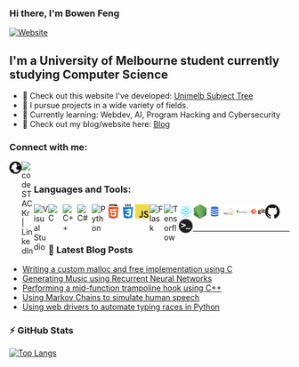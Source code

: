 ### Hi there, I'm Bowen Feng

[![Website](https://img.shields.io/website?label=bowenfeng.tech&style=for-the-badge&url=https%3A%2F%2Fbowenfeng.tech)](https://bowenfeng.tech)

## I'm a University of Melbourne student currently studying Computer Science

- 🔭 Check out this website I've developed: [Unimelb Subject Tree](https://unimelbtree.github.io/)
- 🌱 I pursue projects in a wide variety of fields.
- 👯 Currently learning: Webdev, AI, Program Hacking and Cybersecurity
- 🥅 Check out my blog/website here: [Blog](https://bowenfeng.tech)

### Connect with me:

[<img align="left" alt="https://bowenfeng.tech" width="22px" src="https://raw.githubusercontent.com/iconic/open-iconic/master/svg/globe.svg" />](https://bowenfeng.tech)
[<img align="left" alt="codeSTACKr | LinkedIn" width="22px" src="https://cdn.jsdelivr.net/npm/simple-icons@v3/icons/linkedin.svg" />](https://www.linkedin.com/in/bowen-feng-a52758213/)

<br />

### Languages and Tools:

<img align="left" alt="Visual Studio" width="26px" src="https://1000logos.net/wp-content/uploads/2020/08/Visual-Studio-Logo.png" />
<img align="left" alt="C" width="26px" src="https://upload.wikimedia.org/wikipedia/commons/1/19/C_Logo.png" />
<img align="left" alt="C++" width="26px" src="https://upload.wikimedia.org/wikipedia/commons/thumb/1/18/ISO_C%2B%2B_Logo.svg/1200px-ISO_C%2B%2B_Logo.svg.png" />
<img align="left" alt="C#" width="26px" src="https://seeklogo.com/images/C/c-sharp-c-logo-02F17714BA-seeklogo.com.png" />
<img align="left" alt="Python" width="26px" src="https://upload.wikimedia.org/wikipedia/commons/thumb/c/c3/Python-logo-notext.svg/1200px-Python-logo-notext.svg.png" />
<img align="left" alt="HTML5" width="26px" src="https://raw.githubusercontent.com/github/explore/80688e429a7d4ef2fca1e82350fe8e3517d3494d/topics/html/html.png" />
<img align="left" alt="CSS3" width="26px" src="https://raw.githubusercontent.com/github/explore/80688e429a7d4ef2fca1e82350fe8e3517d3494d/topics/css/css.png" />
<img align="left" alt="JavaScript" width="26px" src="https://raw.githubusercontent.com/github/explore/80688e429a7d4ef2fca1e82350fe8e3517d3494d/topics/javascript/javascript.png" />
<img align="left" alt="Flask" width="26px" src="https://www.seekpng.com/png/detail/875-8753366_flask-framework-logo-svg.png" />
<img align="left" alt="Tensorflow" width="26px" src="https://upload.wikimedia.org/wikipedia/commons/thumb/2/2d/Tensorflow_logo.svg/1200px-Tensorflow_logo.svg.png" />
<img align="left" alt="React" width="26px" src="https://raw.githubusercontent.com/github/explore/80688e429a7d4ef2fca1e82350fe8e3517d3494d/topics/react/react.png" />
<img align="left" alt="Node.js" width="26px" src="https://raw.githubusercontent.com/github/explore/80688e429a7d4ef2fca1e82350fe8e3517d3494d/topics/nodejs/nodejs.png" />
<img align="left" alt="SQL" width="26px" src="https://raw.githubusercontent.com/github/explore/80688e429a7d4ef2fca1e82350fe8e3517d3494d/topics/sql/sql.png" />
<img align="left" alt="MySQL" width="26px" src="https://raw.githubusercontent.com/github/explore/80688e429a7d4ef2fca1e82350fe8e3517d3494d/topics/mysql/mysql.png" />
<img align="left" alt="MongoDB" width="26px" src="https://raw.githubusercontent.com/github/explore/80688e429a7d4ef2fca1e82350fe8e3517d3494d/topics/mongodb/mongodb.png" />
<img align="left" alt="Git" width="26px" src="https://raw.githubusercontent.com/github/explore/80688e429a7d4ef2fca1e82350fe8e3517d3494d/topics/git/git.png" />
<img align="left" alt="GitHub" width="26px" src="https://raw.githubusercontent.com/github/explore/78df643247d429f6cc873026c0622819ad797942/topics/github/github.png" />
<img align="left" alt="Terminal" width="26px" src="https://raw.githubusercontent.com/github/explore/80688e429a7d4ef2fca1e82350fe8e3517d3494d/topics/terminal/terminal.png" />

<br />
<br />

---

### 📕 Latest Blog Posts
<!-- BLOG-POST-LIST:START -->
- [Writing a custom malloc and free implementation using C](https://www.bowenfeng.tech/projects/dynamic%20memory/2021/10/15/custom-malloc.html)
- [Generating Music using Recurrent Neural Networks](https://www.bowenfeng.tech/projects/ai/2021/09/29/musegen.html)
- [Performing a mid-function trampoline hook using C++](https://www.bowenfeng.tech/projects/reverse%20engineering/2020/05/13/midfunction-hooking.html)
- [Using Markov Chains to simulate human speech](https://www.bowenfeng.tech/projects/nlp/2020/01/17/markov-chatbot.html)
- [Using web drivers to automate typing races in Python](https://www.bowenfeng.tech/projects/web%20automation/2019/09/18/typeracer-hack.html)
<!-- BLOG-POST-LIST:END -->

### ⚡ GitHub Stats
[![Top Langs](https://github-readme-stats.vercel.app/api/top-langs/?username=thebowenfeng&exclude_repo=smart-study)](https://github.com/anuraghazra/github-readme-stats)
